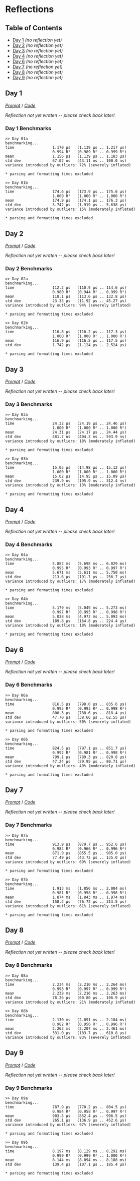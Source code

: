 Reflections
===========

<!--
This file generated by the build script at ./Build.hs from the files in
./reflections.  If you want to edit this, edit those instead!
-->

Table of Contents
-----------------

* [Day 1](#day-1) *(no reflection yet)*
* [Day 2](#day-2) *(no reflection yet)*
* [Day 3](#day-3) *(no reflection yet)*
* [Day 4](#day-4) *(no reflection yet)*
* [Day 6](#day-6) *(no reflection yet)*
* [Day 7](#day-7) *(no reflection yet)*
* [Day 8](#day-8) *(no reflection yet)*
* [Day 9](#day-9) *(no reflection yet)*

Day 1
------

<!--
This section is generated and compiled by the build script at ./Build.hs from
the file `./reflections/day01.md`.  If you want to edit this, edit
that file instead!
-->

*[Prompt][d01p]* / *[Code][d01g]*

[d01p]: https://adventofcode.com/2016/day/1
[d01g]: https://github.com/egnwd/advent/blob/2016/src/AOC/Challenge/Day01.hs

*Reflection not yet written -- please check back later!*

### Day 1 Benchmarks

```
>> Day 01a
benchmarking...
time                 1.170 μs   (1.139 μs .. 1.217 μs)
                     0.994 R²   (0.989 R² .. 0.999 R²)
mean                 1.156 μs   (1.139 μs .. 1.183 μs)
std dev              67.02 ns   (43.11 ns .. 100.0 ns)
variance introduced by outliers: 72% (severely inflated)

* parsing and formatting times excluded

>> Day 01b
benchmarking...
time                 174.6 μs   (173.9 μs .. 175.6 μs)
                     1.000 R²   (1.000 R² .. 1.000 R²)
mean                 174.9 μs   (174.1 μs .. 176.3 μs)
std dev              3.742 μs   (1.919 μs .. 5.638 μs)
variance introduced by outliers: 15% (moderately inflated)

* parsing and formatting times excluded
```



Day 2
------

<!--
This section is generated and compiled by the build script at ./Build.hs from
the file `./reflections/day02.md`.  If you want to edit this, edit
that file instead!
-->

*[Prompt][d02p]* / *[Code][d02g]*

[d02p]: https://adventofcode.com/2016/day/2
[d02g]: https://github.com/egnwd/advent/blob/2016/src/AOC/Challenge/Day02.hs

*Reflection not yet written -- please check back later!*

### Day 2 Benchmarks

```
>> Day 02a
benchmarking...
time                 112.2 μs   (110.9 μs .. 114.6 μs)
                     0.980 R²   (0.944 R² .. 0.999 R²)
mean                 118.1 μs   (113.6 μs .. 132.8 μs)
std dev              23.35 μs   (11.92 μs .. 45.27 μs)
variance introduced by outliers: 94% (severely inflated)

* parsing and formatting times excluded

>> Day 02b
benchmarking...
time                 116.8 μs   (116.2 μs .. 117.3 μs)
                     1.000 R²   (1.000 R² .. 1.000 R²)
mean                 116.9 μs   (116.5 μs .. 117.5 μs)
std dev              1.742 μs   (1.124 μs .. 2.524 μs)

* parsing and formatting times excluded
```



Day 3
------

<!--
This section is generated and compiled by the build script at ./Build.hs from
the file `./reflections/day03.md`.  If you want to edit this, edit
that file instead!
-->

*[Prompt][d03p]* / *[Code][d03g]*

[d03p]: https://adventofcode.com/2016/day/3
[d03g]: https://github.com/egnwd/advent/blob/2016/src/AOC/Challenge/Day03.hs

*Reflection not yet written -- please check back later!*

### Day 3 Benchmarks

```
>> Day 03a
benchmarking...
time                 24.32 μs   (24.19 μs .. 24.46 μs)
                     1.000 R²   (1.000 R² .. 1.000 R²)
mean                 24.31 μs   (24.17 μs .. 24.44 μs)
std dev              481.7 ns   (404.3 ns .. 593.9 ns)
variance introduced by outliers: 18% (moderately inflated)

* parsing and formatting times excluded

>> Day 03b
benchmarking...
time                 15.05 μs   (14.98 μs .. 15.12 μs)
                     1.000 R²   (1.000 R² .. 1.000 R²)
mean                 15.02 μs   (14.95 μs .. 15.09 μs)
std dev              239.9 ns   (195.9 ns .. 312.4 ns)
variance introduced by outliers: 13% (moderately inflated)

* parsing and formatting times excluded
```



Day 4
------

<!--
This section is generated and compiled by the build script at ./Build.hs from
the file `./reflections/day04.md`.  If you want to edit this, edit
that file instead!
-->

*[Prompt][d04p]* / *[Code][d04g]*

[d04p]: https://adventofcode.com/2016/day/4
[d04g]: https://github.com/egnwd/advent/blob/2016/src/AOC/Challenge/Day04.hs

*Reflection not yet written -- please check back later!*

### Day 4 Benchmarks

```
>> Day 04a
benchmarking...
time                 5.882 ms   (5.698 ms .. 6.029 ms)
                     0.995 R²   (0.993 R² .. 0.997 R²)
mean                 5.671 ms   (5.611 ms .. 5.750 ms)
std dev              213.6 μs   (191.7 μs .. 256.7 μs)
variance introduced by outliers: 17% (moderately inflated)

* parsing and formatting times excluded

>> Day 04b
benchmarking...
time                 5.179 ms   (5.049 ms .. 5.273 ms)
                     0.997 R²   (0.995 R² .. 0.998 R²)
mean                 5.028 ms   (4.973 ms .. 5.093 ms)
std dev              189.8 μs   (164.8 μs .. 224.4 μs)
variance introduced by outliers: 18% (moderately inflated)

* parsing and formatting times excluded
```



Day 6
------

<!--
This section is generated and compiled by the build script at ./Build.hs from
the file `./reflections/day06.md`.  If you want to edit this, edit
that file instead!
-->

*[Prompt][d06p]* / *[Code][d06g]*

[d06p]: https://adventofcode.com/2016/day/6
[d06g]: https://github.com/egnwd/advent/blob/2016/src/AOC/Challenge/Day06.hs

*Reflection not yet written -- please check back later!*

### Day 6 Benchmarks

```
>> Day 06a
benchmarking...
time                 816.5 μs   (798.0 μs .. 835.6 μs)
                     0.995 R²   (0.993 R² .. 0.998 R²)
mean                 800.3 μs   (788.6 μs .. 818.4 μs)
std dev              47.70 μs   (38.66 μs .. 62.55 μs)
variance introduced by outliers: 50% (severely inflated)

* parsing and formatting times excluded

>> Day 06b
benchmarking...
time                 824.5 μs   (797.1 μs .. 851.7 μs)
                     0.992 R²   (0.981 R² .. 0.998 R²)
mean                 799.1 μs   (789.3 μs .. 820.8 μs)
std dev              47.24 μs   (29.95 μs .. 80.71 μs)
variance introduced by outliers: 49% (moderately inflated)

* parsing and formatting times excluded
```



Day 7
------

<!--
This section is generated and compiled by the build script at ./Build.hs from
the file `./reflections/day07.md`.  If you want to edit this, edit
that file instead!
-->

*[Prompt][d07p]* / *[Code][d07g]*

[d07p]: https://adventofcode.com/2016/day/7
[d07g]: https://github.com/egnwd/advent/blob/2016/src/AOC/Challenge/Day07.hs

*Reflection not yet written -- please check back later!*

### Day 7 Benchmarks

```
>> Day 07a
benchmarking...
time                 913.9 μs   (879.7 μs .. 952.6 μs)
                     0.984 R²   (0.966 R² .. 0.996 R²)
mean                 871.9 μs   (855.5 μs .. 905.0 μs)
std dev              77.49 μs   (43.72 μs .. 135.0 μs)
variance introduced by outliers: 69% (severely inflated)

* parsing and formatting times excluded

>> Day 07b
benchmarking...
time                 1.913 ms   (1.856 ms .. 2.004 ms)
                     0.981 R²   (0.958 R² .. 0.998 R²)
mean                 1.874 ms   (1.843 ms .. 1.974 ms)
std dev              158.2 μs   (76.72 μs .. 313.5 μs)
variance introduced by outliers: 61% (severely inflated)

* parsing and formatting times excluded
```



Day 8
------

<!--
This section is generated and compiled by the build script at ./Build.hs from
the file `./reflections/day08.md`.  If you want to edit this, edit
that file instead!
-->

*[Prompt][d08p]* / *[Code][d08g]*

[d08p]: https://adventofcode.com/2016/day/8
[d08g]: https://github.com/egnwd/advent/blob/2016/src/AOC/Challenge/Day08.hs

*Reflection not yet written -- please check back later!*

### Day 8 Benchmarks

```
>> Day 08a
benchmarking...
time                 2.234 ms   (2.210 ms .. 2.264 ms)
                     0.998 R²   (0.997 R² .. 0.999 R²)
mean                 2.238 ms   (2.216 ms .. 2.263 ms)
std dev              78.26 μs   (60.80 μs .. 106.9 μs)
variance introduced by outliers: 21% (moderately inflated)

>> Day 08b
benchmarking...
time                 2.130 ms   (2.091 ms .. 2.184 ms)
                     0.982 R²   (0.956 R² .. 0.996 R²)
mean                 2.263 ms   (2.207 ms .. 2.461 ms)
std dev              331.0 μs   (183.7 μs .. 610.8 μs)
variance introduced by outliers: 83% (severely inflated)
```



Day 9
------

<!--
This section is generated and compiled by the build script at ./Build.hs from
the file `./reflections/day09.md`.  If you want to edit this, edit
that file instead!
-->

*[Prompt][d09p]* / *[Code][d09g]*

[d09p]: https://adventofcode.com/2016/day/9
[d09g]: https://github.com/egnwd/advent/blob/2016/src/AOC/Challenge/Day09.hs

*Reflection not yet written -- please check back later!*

### Day 9 Benchmarks

```
>> Day 09a
benchmarking...
time                 787.9 μs   (770.2 μs .. 804.5 μs)
                     0.984 R²   (0.958 R² .. 0.997 R²)
mean                 903.5 μs   (852.4 μs .. 996.5 μs)
std dev              265.1 μs   (136.9 μs .. 452.6 μs)
variance introduced by outliers: 97% (severely inflated)

* parsing and formatting times excluded

>> Day 09b
benchmarking...
time                 8.197 ms   (8.129 ms .. 8.291 ms)
                     0.999 R²   (0.999 R² .. 1.000 R²)
mean                 8.144 ms   (8.094 ms .. 8.188 ms)
std dev              139.4 μs   (107.1 μs .. 185.4 μs)

* parsing and formatting times excluded
```

